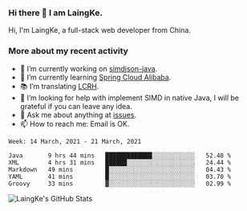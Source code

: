 ### Hi there 👋 I am LaingKe.

Hi, I'm LaingKe, a full-stack web developer from China.

### More about my recent activity

- 🔭 I’m currently working on [simdjson-java](https://github.com/laingke/simdjson-java).
- 🌱 I’m currently learning [Spring Cloud Alibaba](https://github.com/alibaba/spring-cloud-alibaba).
- :books: I’m translating [LCRH](https://github.com/LCTT/LCRH).
- 🤔 I’m looking for help with implement SIMD in native Java, I will be grateful if you can leave any idea.
- 💬 Ask me about anything at [issues](https://github.com/laingke/laingke/issues).
- 📫 How to reach me: Email is OK.

<!--START_SECTION:waka-->
```text
Week: 14 March, 2021 - 21 March, 2021

Java       9 hrs 44 mins   █████████████░░░░░░░░░░░░   52.48 % 
XML        4 hrs 31 mins   ██████░░░░░░░░░░░░░░░░░░░   24.44 % 
Markdown   49 mins         █░░░░░░░░░░░░░░░░░░░░░░░░   04.43 % 
YAML       41 mins         █░░░░░░░░░░░░░░░░░░░░░░░░   03.70 % 
Groovy     33 mins         ▓░░░░░░░░░░░░░░░░░░░░░░░░   02.99 % 
```
<!--END_SECTION:waka-->

![LaingKe's GitHub Stats](https://github-readme-stats.vercel.app/api?username=laingke&show_icons=true&theme=nightowl&count_private=true)
